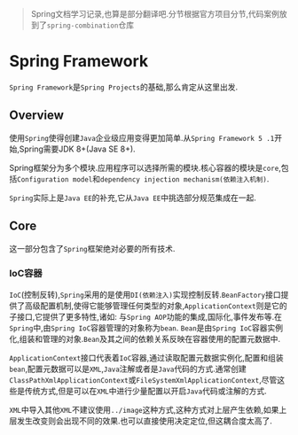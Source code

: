 > Spring文档学习记录,也算是部分翻译吧.分节根据官方项目分节,代码案例放到了`spring-combination`仓库

# Spring Framework

`Spring Framework`是`Spring Projects`的基础,那么肯定从这里出发.

## Overview

使用`Spring`使得创建`Java`企业级应用变得更加简单.从`Spring Framework 5 .1`开始,Spring需要JDK 8+(Java SE 8+).

Spring框架分为多个模块.应用程序可以选择所需的模块.核心容器的模块是`core`,包括`Configuration model`和`dependency injection mechanism(依赖注入机制)`.

`Spring`实际上是`Java EE`的补充,它从`Java EE`中挑选部分规范集成在一起.

## Core

这一部分包含了`Spring`框架绝对必要的所有技术.

### IoC容器

`IoC`(控制反转),`Spring`采用的是使用`DI(依赖注入)`实现控制反转.`BeanFactory`接口提供了高级配置机制,使得它能够管理任何类型的对象,`ApplicationContext`则是它的子接口,它提供了更多特性,诸如: 与`Spring AOP`功能的集成,国际化,事件发布等.在`Spring`中,由`Spring IoC`容器管理的对象称为`bean`. `Bean`是由`Spring IoC`容器实例化,组装和管理的对象.`Bean`及其之间的依赖关系反映在容器使用的配置元数据中.

`ApplicationContext`接口代表着`IoC`容器,通过读取配置元数据实例化,配置和组装`bean`,配置元数据可以是`XML`,`Java`注解或者是`Java`代码的方式.通常创建`ClassPathXmlApplicationContext`或`FileSystemXmlApplicationContext`,尽管这些是传统方式,但是可以在`XML`中进行少量配置以开启`Java`代码或注解的方式.

`XML`中导入其他`XML`不建议使用`../image`这种方式,这种方式对上层产生依赖,如果上层发生改变则会出现不同的效果.也可以直接使用决定定位,但这耦合度太高了.